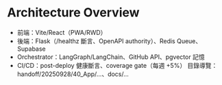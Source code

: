 # Architecture Overview
- 前端：Vite/React（PWA/RWD）
- 後端：Flask（/healthz 斷言、OpenAPI authority）、Redis Queue、Supabase
- Orchestrator：LangGraph/LangChain、GitHub API、pgvector 記憶
- CI/CD：post-deploy 健康斷言、coverage gate（每週 +5%）
目錄導覽：handoff/20250928/40_App/...、docs/...
